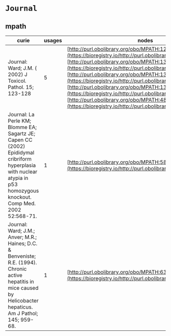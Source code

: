 # `Journal`
## mpath
| curie                                                                                                                                                                     |   usages | nodes                                                                                                                                                                                                                                                                                                                                                                                                                                                                                                                                                           |
|---------------------------------------------------------------------------------------------------------------------------------------------------------------------------|----------|-----------------------------------------------------------------------------------------------------------------------------------------------------------------------------------------------------------------------------------------------------------------------------------------------------------------------------------------------------------------------------------------------------------------------------------------------------------------------------------------------------------------------------------------------------------------|
| Journal: Ward; J.M. ( 2002) J Toxicol. Pathol. 15; 123-128                                                                                                                |        5 | [http://purl.obolibrary.org/obo/MPATH:128](https://bioregistry.io/http://purl.obolibrary.org/obo/MPATH:128), [http://purl.obolibrary.org/obo/MPATH:130](https://bioregistry.io/http://purl.obolibrary.org/obo/MPATH:130), [http://purl.obolibrary.org/obo/MPATH:131](https://bioregistry.io/http://purl.obolibrary.org/obo/MPATH:131), [http://purl.obolibrary.org/obo/MPATH:132](https://bioregistry.io/http://purl.obolibrary.org/obo/MPATH:132), [http://purl.obolibrary.org/obo/MPATH:481](https://bioregistry.io/http://purl.obolibrary.org/obo/MPATH:481) |
| Journal: La Perle KM; Blomme EA; Sagartz JE; Capen CC (2002) Epididymal cribriform hyperplasia with nuclear atypia in p53 homozygous knockout. Comp Med.  2002 52:568-71. |        1 | [http://purl.obolibrary.org/obo/MPATH:587](https://bioregistry.io/http://purl.obolibrary.org/obo/MPATH:587)                                                                                                                                                                                                                                                                                                                                                                                                                                                     |
| Journal: Ward; J.M.; Anver; M.R.; Haines; D.C. & Benveniste; R.E. (1994). Chronic active hepatitis in mice caused by Helicobacter hepaticus. Am J Pathol; 145; 959-68.    |        1 | [http://purl.obolibrary.org/obo/MPATH:632](https://bioregistry.io/http://purl.obolibrary.org/obo/MPATH:632)                                                                                                                                                                                                                                                                                                                                                                                                                                                     |
